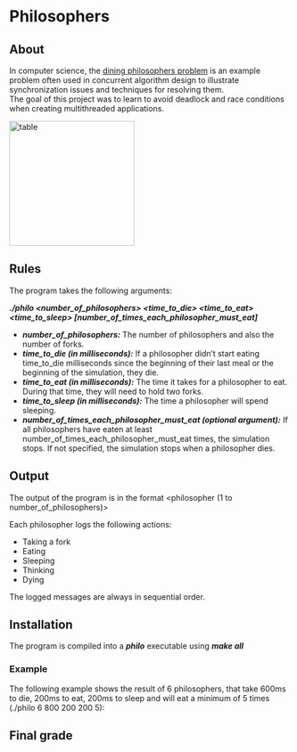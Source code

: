 # Philosophers

## About

In computer science, the [dining philosophers problem](https://en.wikipedia.org/wiki/Dining_philosophers_problem) is an example problem often used in concurrent algorithm design to illustrate synchronization issues and techniques for resolving them.<br />
The goal of this project was to learn to avoid deadlock and race conditions when creating multithreaded applications.


<img width="224" alt="table" src="https://github.com/RafaSoares1/Philosophers/assets/103336451/bfe979c8-1806-4e5a-905b-2e70c31fb79e">

## Rules
The program takes the following arguments:

***./philo <number_of_philosophers> <time_to_die> <time_to_eat> <time_to_sleep> [number_of_times_each_philosopher_must_eat]***

* ***number_of_philosophers:*** The number of philosophers and also the number of forks.
* ***time_to_die (in milliseconds):*** If a philosopher didn’t start eating time_to_die milliseconds since the beginning of their last meal or the beginning of the simulation, they die.
* ***time_to_eat (in milliseconds):*** The time it takes for a philosopher to eat. During that time, they will need to hold two forks.
* ***time_to_sleep (in milliseconds):*** The time a philosopher will spend sleeping.
* ***number_of_times_each_philosopher_must_eat (optional argument):*** If all philosophers have eaten at least number_of_times_each_philosopher_must_eat times, the simulation stops. If not specified, the simulation stops when a philosopher dies.


## Output
The output of the program is in the format <timestamp> <philosopher (1 to number_of_philosophers)> <action>

Each philosopher logs the following actions:

* Taking a fork
* Eating
* Sleeping
* Thinking
* Dying
 
The logged messages are always in sequential order.

## Installation

The program is compiled into a ***philo*** executable using ***make all***
  
### Example
The following example shows the result of 6 philosophers, that take 600ms to die, 200ms to eat, 200ms to sleep and will eat a minimum of 5 times (./philo 6 800 200 200 5):
 


## Final grade



